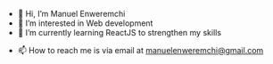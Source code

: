 - 👋 Hi, I’m Manuel Enweremchi
- 👀 I’m interested in Web development
- 🌱 I’m currently learning ReactJS to strengthen my skills
<!-- - 💞️ I’m looking to collaborate on ... -->
- 📫 How to reach me is via email at manuelenweremchi@gmail.com

<!---
mxnuel-en/mxnuel-en is a ✨ special ✨ repository because its `README.md` (this file) appears on your GitHub profile.
You can click the Preview link to take a look at your changes.
--->
